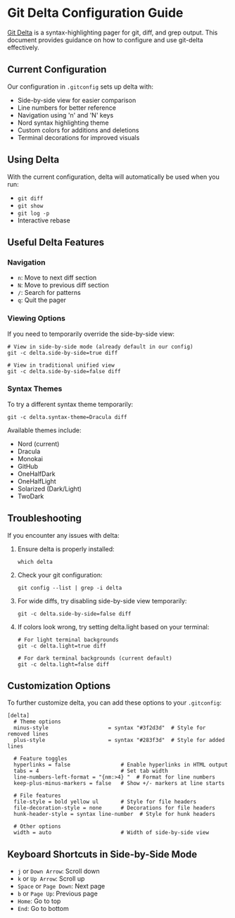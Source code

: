 # Git Delta Configuration Guide

[Git Delta](https://github.com/dandavison/delta) is a syntax-highlighting pager for git, diff, and grep output. This document provides guidance on how to configure and use git-delta effectively.

## Current Configuration

Our configuration in `.gitconfig` sets up delta with:

- Side-by-side view for easier comparison
- Line numbers for better reference
- Navigation using 'n' and 'N' keys
- Nord syntax highlighting theme
- Custom colors for additions and deletions
- Terminal decorations for improved visuals

## Using Delta

With the current configuration, delta will automatically be used when you run:

- `git diff`
- `git show`
- `git log -p`
- Interactive rebase

## Useful Delta Features

### Navigation

- `n`: Move to next diff section
- `N`: Move to previous diff section
- `/`: Search for patterns
- `q`: Quit the pager

### Viewing Options

If you need to temporarily override the side-by-side view:

```
# View in side-by-side mode (already default in our config)
git -c delta.side-by-side=true diff

# View in traditional unified view
git -c delta.side-by-side=false diff
```

### Syntax Themes

To try a different syntax theme temporarily:

```
git -c delta.syntax-theme=Dracula diff
```

Available themes include:
- Nord (current)
- Dracula
- Monokai
- GitHub
- OneHalfDark
- OneHalfLight
- Solarized (Dark/Light)
- TwoDark

## Troubleshooting

If you encounter any issues with delta:

1. Ensure delta is properly installed:
   ```
   which delta
   ```

2. Check your git configuration:
   ```
   git config --list | grep -i delta
   ```

3. For wide diffs, try disabling side-by-side view temporarily:
   ```
   git -c delta.side-by-side=false diff
   ```

4. If colors look wrong, try setting delta.light based on your terminal:
   ```
   # For light terminal backgrounds
   git -c delta.light=true diff
   
   # For dark terminal backgrounds (current default)
   git -c delta.light=false diff
   ```

## Customization Options

To further customize delta, you can add these options to your `.gitconfig`:

```
[delta]
  # Theme options
  minus-style                   = syntax "#3f2d3d"  # Style for removed lines
  plus-style                    = syntax "#283f3d"  # Style for added lines
  
  # Feature toggles
  hyperlinks = false                # Enable hyperlinks in HTML output
  tabs = 4                          # Set tab width
  line-numbers-left-format = "{nm:>4} "  # Format for line numbers
  keep-plus-minus-markers = false   # Show +/- markers at line starts
  
  # File features  
  file-style = bold yellow ul       # Style for file headers
  file-decoration-style = none      # Decorations for file headers
  hunk-header-style = syntax line-number  # Style for hunk headers
  
  # Other options
  width = auto                      # Width of side-by-side view
```

## Keyboard Shortcuts in Side-by-Side Mode

- `j` or `Down Arrow`: Scroll down
- `k` or `Up Arrow`: Scroll up
- `Space` or `Page Down`: Next page
- `b` or `Page Up`: Previous page
- `Home`: Go to top
- `End`: Go to bottom